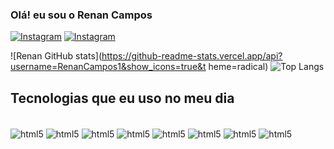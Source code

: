 ### Olá! eu sou o Renan Campos

[![Instagram](https://img.shields.io/badge/Instagram-E4405F?style=for-the-badge&logo=instagram&logoColor=white)](https://www.instagram.com/renancampos00/)
[![Instagram](https://img.shields.io/badge/LinkedIn-0077B5?style=for-the-badge&logo=linkedin&logoColor=white)](https://www.linkedin.com/in/renan-campos1/)

![Renan GitHub stats](https://github-readme-stats.vercel.app/api?username=RenanCampos1&show_icons=true&t heme=radical)
![Top Langs](https://github-readme-stats.vercel.app/api/top-langs/?username=RenanCampos&hide_progress=true)

## Tecnologias que eu uso no meu dia
<div style="display: inline_block"><br/>
  <img align=center alt="html5" src="https://img.shields.io/badge/HTML-239120?style=for-the-badge&logo=html5&logoColor=white" />
  <img align=center alt="html5" src="https://img.shields.io/badge/CSS-239120?&style=for-the-badge&logo=css3&logoColor=white" />
  <img align=center alt="html5" src="https://img.shields.io/badge/JavaScript-F7DF1E?style=for-the-badge&logo=javascript&logoColor=black" />
  <img align=center alt="html5" src="https://img.shields.io/badge/Node.js-43853D?style=for-the-badge&logo=node.js&logoColor=white" />
  <img align=center alt="html5" src="https://img.shields.io/badge/TypeScript-007ACC?style=for-the-badge&logo=typescript&logoColor=white" />
  <img align=center alt="html5" src="https://img.shields.io/badge/HTML5-E34F26?style=for-the-badge&logo=html5&logoColor=white" />
  <img align=center alt="html5" src="https://img.shields.io/badge/React-20232A?style=for-the-badge&logo=react&logoColor=61DAFB" />
  <img align=center alt="html5" src="https://img.shields.io/badge/React_Native-20232A?style=for-the-badge&logo=react&logoColor=61DAFB" />
  </div>

